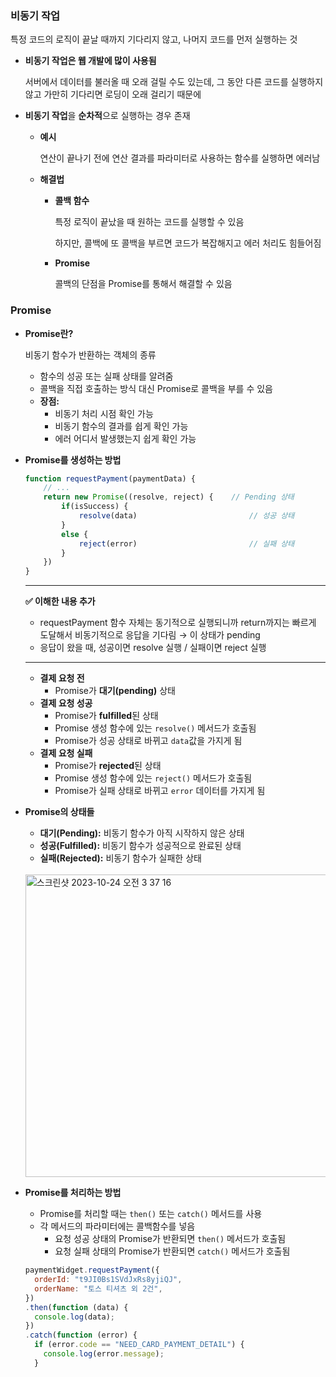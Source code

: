 ### **비동기 작업**

특정 코드의 로직이 끝날 때까지 기다리지 않고, 나머지 코드를 먼저 실행하는 것

- **비동기 작업은 웹 개발에 많이 사용됨**
    
    서버에서 데이터를 불러올 때 오래 걸릴 수도 있는데, 그 동안 다른 코드를 실행하지 않고 가만히 기다리면 로딩이 오래 걸리기 때문에
    
- **비동기 작업**을 **순차적**으로 실행하는 경우 존재
    - **예시**
        
        연산이 끝나기 전에 연산 결과를 파라미터로 사용하는 함수를 실행하면 에러남
        
    - **해결법**
        - **콜백 함수**
            
            특정 로직이 끝났을 때 원하는 코드를 실행할 수 있음
            
            하지만, 콜백에 또 콜백을 부르면 코드가 복잡해지고 에러 처리도 힘들어짐
            
        - **Promise**
            
            콜백의 단점을 Promise를 통해서 해결할 수 있음
            

### Promise

- **Promise란?**
    
    비동기 함수가 반환하는 객체의 종류
    
    - 함수의 성공 또는 실패 상태를 알려줌
    - 콜백을 직접 호출하는 방식 대신 Promise로 콜백을 부를 수 있음
    - **장점:**
        - 비동기 처리 시점 확인 가능
        - 비동기 함수의 결과를 쉽게 확인 가능
        - 에러 어디서 발생했는지 쉽게 확인 가능
- **Promise를 생성하는 방법**
    
    ```jsx
    function requestPayment(paymentData) {
    	// ...
    	return new Promise((resolve, reject) {    // Pending 상태
    		if(isSuccess) {
    			resolve(data)                         // 성공 상태
    		}
    		else {
    			reject(error)                         // 실패 상태
    		}
    	})
    }
    ```
    
    ---
    
    **✅ 이해한 내용 추가**
    
    - requestPayment 함수 자체는 동기적으로 실행되니까 return까지는 빠르게 도달해서 비동기적으로 응답을 기다림 → 이 상태가 pending
    - 응답이 왔을 때, 성공이면 resolve 실행 / 실패이면 reject 실행
    
    ---
    
    - **결제 요청 전**
        - Promise가 **대기(pending)** 상태
    - **결제 요청 성공**
        - Promise가 **fulfilled**된 상태
        - Promise 생성 함수에 있는 `resolve()` 메서드가 호출됨
        - Promise가 성공 상태로 바뀌고 `data`값을 가지게 됨
    - **결제 요청 실패**
        - Promise가 **rejected**된 상태
        - Promise 생성 함수에 있는 `reject()` 메서드가 호출됨
        - Promise가 실패 상태로 바뀌고 `error` 데이터를 가지게 됨
- **Promise의 상태들**
    - **대기(Pending):** 비동기 함수가 아직 시작하지 않은 상태
    - **성공(Fulfilled):** 비동기 함수가 성공적으로 완료된 상태
    - **실패(Rejected):** 비동기 함수가 실패한 상태
    </br>
    <img width="484" alt="스크린샷 2023-10-24 오전 3 37 16" src="https://github.com/intersoom/TSL/assets/78731710/eb5034aa-9a40-40f3-b168-d9fb874b3b63">

    
- **Promise를 처리하는 방법**
    - Promise를 처리할 때는 `then()` 또는 `catch()` 메서드를 사용
    - 각 메서드의 파라미터에는 콜백함수를 넣음
        - 요청 성공 상태의 Promise가 반환되면 `then()` 메서드가 호출됨
        - 요청 실패 상태의 Promise가 반환되면 `catch()` 메서드가 호출됨


    ```jsx
    paymentWidget.requestPayment({
      orderId: "t9JI0Bs1SVdJxRs8yjiQJ",            
      orderName: "토스 티셔츠 외 2건",                    
    })
    .then(function (data) {
      console.log(data);
    })
    .catch(function (error) {
      if (error.code == "NEED_CARD_PAYMENT_DETAIL") {
        console.log(error.message);
      }
    ```
